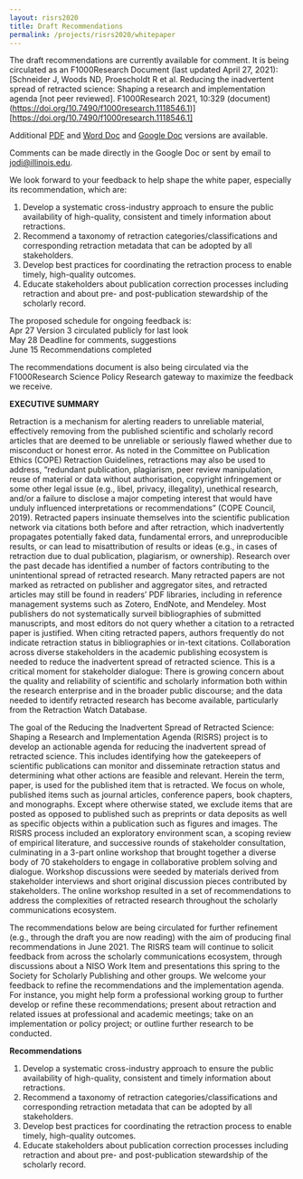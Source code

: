 ```yaml
---
layout: risrs2020
title: Draft Recommendations
permalink: /projects/risrs2020/whitepaper
---
```

The draft recommendations are currently available for comment. It is being circulated as an F1000Research Document (last updated April 27, 2021):
[Schneider J, Woods ND, Proescholdt R et al. Reducing the inadvertent spread of retracted science: Shaping a research and implementation agenda [not peer reviewed]. F1000Research 2021, 10:329 (document)(https://doi.org/10.7490/f1000research.1118546.1)][https://doi.org/10.7490/f1000research.1118546.1]

Additional [PDF](https://github.com/infoqualitylab/website/blob/gh-pages/images/risrs2020/risrs-draft-v3.pdf) and [Word Doc](https://github.com/infoqualitylab/website/blob/gh-pages/images/risrs2020/risrs-draft-v3.docx) and [Google Doc](https://docs.google.com/document/d/1wzwPCnQqgWFurxT1thRmmzYo32ePF1cqDc3_zE7iTr4/edit?ouid=102626021933915923776&usp=docs_home&ths=true) versions are available. 

Comments can be made directly in the Google Doc or sent by email to jodi@illinois.edu.

We look forward to your feedback to help shape the white paper, especially its recommendation, which are:

1. Develop a systematic cross-industry approach to ensure the public availability of high-quality, consistent and timely information about retractions.
2. Recommend a taxonomy of retraction categories/classifications and corresponding retraction metadata that can be adopted by all stakeholders. 
3. Develop best practices for coordinating the retraction process to enable timely, high-quality outcomes. 
4. Educate stakeholders about publication correction processes including retraction and about pre- and post-publication stewardship of the scholarly record.


The proposed schedule for ongoing feedback is: <br/>
Apr 27 		Version 3 circulated publicly for last look <br/>
May 28 	Deadline for comments, suggestions <br/>
June 15	Recommendations completed <br/>

The recommendations document is also being circulated via the F1000Research Science Policy Research gateway to maximize the feedback we receive.
 
**EXECUTIVE SUMMARY**


Retraction is a mechanism for alerting readers to unreliable material, effectively removing from the published scientific and scholarly record articles that are deemed to be unreliable or seriously flawed whether due to misconduct or honest error. As noted in the Committee on Publication Ethics (COPE) Retraction Guidelines, retractions may also be used to address, “redundant publication, plagiarism, peer review manipulation, reuse of material or data without authorisation, copyright infringement or some other legal issue (e.g., libel, privacy, illegality), unethical research, and/or a failure to disclose a major competing interest that would have unduly influenced interpretations or recommendations” (COPE Council, 2019). Retracted papers insinuate themselves into the scientific publication network via citations both before and after retraction, which inadvertently propagates potentially faked data, fundamental errors, and unreproducible results, or can lead to misattribution of results or ideas (e.g., in cases of retraction due to dual publication, plagiarism, or ownership). Research over the past decade has identified a number of factors contributing to the unintentional spread of retracted research. Many retracted papers are not marked as retracted on publisher and aggregator sites, and retracted articles may still be found in readers’ PDF libraries, including in reference management systems such as Zotero, EndNote, and Mendeley. Most publishers do not systematically surveil bibliographies of submitted manuscripts, and most editors do not query whether a citation to a retracted paper is justified. When citing retracted papers, authors frequently do not indicate retraction status in bibliographies or in-text citations. Collaboration across diverse stakeholders in the academic publishing ecosystem is needed to reduce the inadvertent spread of retracted science. This is a critical moment for stakeholder dialogue: There is growing concern about the quality and reliability of scientific and scholarly information both within the research enterprise and in the broader public discourse; and the data needed to identify retracted research has become available, particularly from the Retraction Watch Database. 

The goal of the Reducing the Inadvertent Spread of Retracted Science: Shaping a Research and Implementation Agenda (RISRS) project is to develop an actionable agenda for reducing the inadvertent spread of retracted science. This includes identifying how the gatekeepers of scientific publications can monitor and disseminate retraction status and determining what other actions are feasible and relevant. Herein the term, paper, is used for the published item that is retracted. We focus on whole, published items such as journal articles, conference papers, book chapters, and monographs. Except where otherwise stated, we exclude items that are posted as opposed to published such as preprints or data deposits as well as specific objects within a publication such as figures and images. The RISRS process included an exploratory environment scan, a scoping review of empirical literature, and successive rounds of stakeholder consultation, culminating in a 3-part online workshop that brought together a diverse body of 70 stakeholders to engage in collaborative problem solving and dialogue. Workshop discussions were seeded by materials derived from stakeholder interviews and short original discussion pieces contributed by stakeholders. The online workshop resulted in a set of recommendations to address the complexities of retracted research throughout the scholarly communications ecosystem. 

The recommendations below are being circulated for further refinement (e.g., through the draft you are now reading) with the aim of producing final recommendations in June 2021. The RISRS team will continue to solicit feedback from across the scholarly communications ecosystem, through discussions about a NISO Work Item and presentations this spring to the Society for Scholarly Publishing and other groups. We welcome your feedback to refine the recommendations and the implementation agenda. For instance, you might help form a professional working group to further develop or refine these recommendations; present about retraction and related issues at professional and academic meetings; take on an implementation or policy project; or outline further research to be conducted.

**Recommendations**
1. Develop a systematic cross-industry approach to ensure the public availability of high-quality, consistent and timely information about retractions.
2. Recommend a taxonomy of retraction categories/classifications and corresponding retraction metadata that can be adopted by all stakeholders. 
3. Develop best practices for coordinating the retraction process to enable timely, high-quality outcomes. 
4. Educate stakeholders about publication correction processes including retraction and about pre- and post-publication stewardship of the scholarly record.
